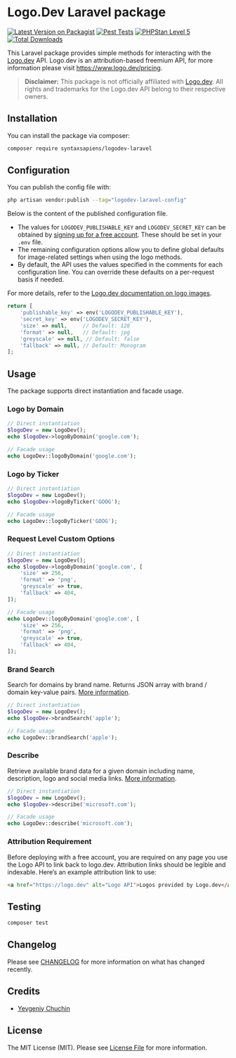 # Logo.Dev Laravel package

[![Latest Version on Packagist](https://img.shields.io/packagist/v/syntaxsapiens/logodev-laravel.svg?style=flat-square)](https://packagist.org/packages/syntaxsapiens/logodev-laravel)
[![Pest Tests](https://github.com/syntaxsapiens/logodev-laravel/actions/workflows/run-tests.yml/badge.svg)](https://github.com/syntaxsapiens/logodev-laravel/actions/workflows/run-tests.yml)
[![PHPStan Level 5](https://github.com/syntaxsapiens/logodev-laravel/actions/workflows/phpstan.yml/badge.svg)](https://github.com/syntaxsapiens/logodev-laravel/actions/workflows/phpstan.yml)
[![Total Downloads](https://img.shields.io/packagist/dt/syntaxsapiens/logodev-laravel.svg?style=flat-square)](https://packagist.org/packages/syntaxsapiens/logodev-laravel)

This Laravel package provides simple methods for interacting with the [Logo.dev](https://www.logo.dev/) API. Logo.dev is an attribution-based freemium API, for more information please visit <https://www.logo.dev/pricing>.
> **Disclaimer:** This package is not officially affiliated with [Logo.dev](https://www.logo.dev/). All rights and trademarks for the Logo.dev API belong to their respective owners.

## Installation

You can install the package via composer:

```bash
composer require syntaxsapiens/logodev-laravel
```
## Configuration

You can publish the config file with:

```bash
php artisan vendor:publish --tag="logodev-laravel-config"
```

Below is the content of the published configuration file.

- The values for `LOGODEV_PUBLISHABLE_KEY` and `LOGODEV_SECRET_KEY` can be obtained by [signing up for a free account](https://accounts.logo.dev/sign-up). These should be set in your `.env` file.
- The remaining configuration options allow you to define global defaults for image-related settings when using the logo methods.
- By default, the API uses the values specified in the comments for each configuration line. You can override these defaults on a per-request basis if needed.

For more details, refer to the [Logo.dev documentation on logo images](https://docs.logo.dev/logo-images/introduction).
```php
return [
    'publishable_key' => env('LOGODEV_PUBLISHABLE_KEY'),
    'secret_key' => env('LOGODEV_SECRET_KEY'),
    'size' => null,     // Default: 128
    'format' => null,   // Default: jpg
    'greyscale' => null, // Default: false
    'fallback' => null, // Default: Monogram
];
```

## Usage

The package supports direct instantiation and facade usage.

### Logo by Domain

```php
// Direct instantiation
$logoDev = new LogoDev();
echo $logoDev->logoByDomain('google.com');

// Facade usage
echo LogoDev::logoByDomain('google.com');
```

### Logo by Ticker

```php
// Direct instantiation
$logoDev = new LogoDev();
echo $logoDev->logoByTicker('GOOG');

// Facade usage
echo LogoDev::logoByTicker('GOOG');
```

### Request Level Custom Options

```php
// Direct instantiation
$logoDev = new LogoDev();
echo $logoDev->logoByDomain('google.com', [
    'size' => 256,
    'format' => 'png',
    'greyscale' => true,
    'fallback' => 404,
]);

// Facade usage
echo LogoDev::logoByDomain('google.com', [
    'size' => 256,
    'format' => 'png',
    'greyscale' => true,
    'fallback' => 404,
]);
```

### Brand Search

Search for domains by brand name. Returns JSON array with brand / domain key-value pairs. [More information](https://docs.logo.dev/brand-search/introduction).

```php
// Direct instantiation
$logoDev = new LogoDev();
echo $logoDev->brandSearch('apple');

// Facade usage
echo LogoDev::brandSearch('apple');
```

### Describe

Retrieve available brand data for a given domain including name, description, logo and social media links. [More information](https://docs.logo.dev/describe/introduction).

```php
// Direct instantiation
$logoDev = new LogoDev();
echo $logoDev->describe('microsoft.com');

// Facade usage
echo LogoDev::describe('microsoft.com');
```
### Attribution Requirement

Before deploying with a free account, you are required on any page you use the Logo API to link back to logo.dev. Attribution links should be legible and indexable. Here’s an example attribution link to use:

```html
<a href="https://logo.dev" alt="Logo API">Logos provided by Logo.dev</a>
```
## Testing

```bash
composer test
```

## Changelog

Please see [CHANGELOG](CHANGELOG.md) for more information on what has changed recently.

## Credits

- [Yevgeniy Chuchin](https://github.com/syntaxsapiens)

## License

The MIT License (MIT). Please see [License File](LICENSE.md) for more information.
